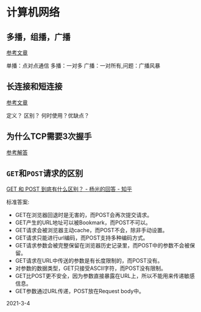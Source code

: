 # 计算机网络

## 多播，组播，广播

[参考文章](https://www.cnblogs.com/CNHK1949/p/10680651.html)

单播：点对点通信
多播：一对多
广播：一对所有,问题：广播风暴

## 长连接和短连接

[参考文章](https://www.cnblogs.com/gotodsp/p/6366163.html)

定义？
区别？
何时使用？优缺点？

## 为什么TCP需要3次握手

[参考解答](https://blog.csdn.net/lengxiao1993/article/details/82771768)

## `GET`和`POST`请求的区别

[GET 和 POST 到底有什么区别？ - 杨光的回答 - 知乎](https://www.zhihu.com/question/28586791/answer/145424285)

标准答案:

- GET在浏览器回退时是无害的，而POST会再次提交请求。
- GET产生的URL地址可以被Bookmark，而POST不可以。
- GET请求会被浏览器主动cache，而POST不会，除非手动设置。
- GET请求只能进行url编码，而POST支持多种编码方式。
- GET请求参数会被完整保留在浏览器历史记录里，而POST中的参数不会被保留。
- GET请求在URL中传送的参数是有长度限制的，而POST没有。
- 对参数的数据类型，GET只接受ASCII字符，而POST没有限制。
- GET比POST更不安全，因为参数直接暴露在URL上，所以不能用来传递敏感信息。
- GET参数通过URL传递，POST放在Request body中。

2021-3-4
